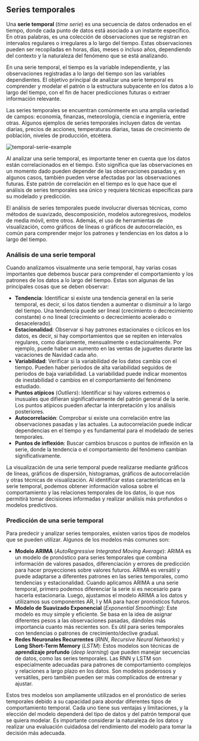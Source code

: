 ## Series temporales

Una **serie temporal** (*time serie*) es una secuencia de datos ordenados en el tiempo, donde cada punto de datos está asociado a un instante específico. En otras palabras, es una colección de observaciones que se registran en intervalos regulares o irregulares a lo largo del tiempo. Estas observaciones pueden ser recopiladas en horas, días, meses o incluso años, dependiendo del contexto y la naturaleza del fenómeno que se está analizando.

En una serie temporal, el tiempo es la variable independiente, y las observaciones registradas a lo largo del tiempo son las variables dependientes. El objetivo principal de analizar una serie temporal es comprender y modelar el patrón o la estructura subyacente en los datos a lo largo del tiempo, con el fin de hacer predicciones futuras o extraer información relevante.

Las series temporales se encuentran comúnmente en una amplia variedad de campos: economía, finanzas, meteorología, ciencia e ingeniería, entre otras. Algunos ejemplos de series temporales incluyen datos de ventas diarias, precios de acciones, temperaturas diarias, tasas de crecimiento de población, niveles de producción, etcétera.

![temporal-serie-example](https://github.com/4GeeksAcademy/machine-learning-content/blob/master/assets/temporal-serie-example.png?raw=true)

Al analizar una serie temporal, es importante tener en cuenta que los datos están correlacionados en el tiempo. Esto significa que las observaciones en un momento dado pueden depender de las observaciones pasadas y, en algunos casos, también pueden verse afectadas por las observaciones futuras. Este patrón de correlación en el tiempo es lo que hace que el análisis de series temporales sea único y requiera técnicas específicas para su modelado y predicción.

El análisis de series temporales puede involucrar diversas técnicas, como métodos de suavizado, descomposición, modelos autoregresivos, modelos de media móvil, entre otros. Además, el uso de herramientas de visualización, como gráficos de líneas o gráficos de autocorrelación, es común para comprender mejor los patrones y tendencias en los datos a lo largo del tiempo.

### Análisis de una serie temporal

Cuando analizamos visualmente una serie temporal, hay varias cosas importantes que debemos buscar para comprender el comportamiento y los patrones de los datos a lo largo del tiempo. Estas son algunas de las principales cosas que se deben observar:

- **Tendencia**: Identificar si existe una tendencia general en la serie temporal, es decir, si los datos tienden a aumentar o disminuir a lo largo del tiempo. Una tendencia puede ser lineal (crecimiento o decrecimiento constante) o no lineal (crecimiento o decrecimiento acelerado o desacelerado).
- **Estacionalidad**: Observar si hay patrones estacionales o cíclicos en los datos, es decir, si hay comportamientos que se repiten en intervalos regulares, como diariamente, mensualmente o estacionalmente. Por ejemplo, puede haber un aumento en las ventas de juguetes durante las vacaciones de Navidad cada año.
- **Variabilidad**: Verificar si la variabilidad de los datos cambia con el tiempo. Pueden haber períodos de alta variabilidad seguidos de períodos de baja variabilidad. La variabilidad puede indicar momentos de inestabilidad o cambios en el comportamiento del fenómeno estudiado.
- **Puntos atípicos** (*Outliers*): Identificar si hay valores extremos o inusuales que difieran significativamente del patrón general de la serie. Los puntos atípicos pueden afectar la interpretación y los análisis posteriores.
- **Autocorrelación**: Comprobar si existe una correlación entre las observaciones pasadas y las actuales. La autocorrelación puede indicar dependencias en el tiempo y es fundamental para el modelado de series temporales.
- **Puntos de inflexión**: Buscar cambios bruscos o puntos de inflexión en la serie, donde la tendencia o el comportamiento del fenómeno cambian significativamente.

La visualización de una serie temporal puede realizarse mediante gráficos de líneas, gráficos de dispersión, histogramas, gráficos de autocorrelación y otras técnicas de visualización. Al identificar estas características en la serie temporal, podemos obtener información valiosa sobre el comportamiento y las relaciones temporales de los datos, lo que nos permitirá tomar decisiones informadas y realizar análisis más profundos o modelos predictivos.

### Predicción de una serie temporal

Para predecir y analizar series temporales, existen varios tipos de modelos que se pueden utilizar. Algunos de los modelos más comunes son:

- **Modelo ARIMA** (*AutoRegressive Integrated Moving Average*): ARIMA es un modelo de pronóstico para series temporales que combina información de valores pasados, diferenciación y errores de predicción para hacer proyecciones sobre valores futuros. ARIMA es versátil y puede adaptarse a diferentes patrones en las series temporales, como tendencias y estacionalidad. Cuando aplicamos ARIMA a una serie temporal, primero podemos diferenciar la serie si es necesario para hacerla estacionaria. Luego, ajustamos el modelo ARIMA a los datos y utilizamos sus componentes AR, I y MA para hacer pronósticos futuros.
- **Modelo de Suavizado Exponencial** (*Exponential Smoothing*): Este modelo es muy simple y eficiente. Se basa en la idea de asignar diferentes pesos a las observaciones pasadas, dándoles más importancia cuanto más recientes son. Es útil para series temporales con tendencias o patrones de crecimiento/declive gradual.
- **Redes Neuronales Recurrentes** (*RNN*, *Recursive Neural Networks*) y **Long Short-Term Memory** (*LSTM*): Estos modelos son técnicas de **aprendizaje profundo** (*deep learning*) que pueden manejar secuencias de datos, como las series temporales. Las RNN y LSTM son especialmente adecuadas para patrones de comportamiento complejos y relaciones a largo plazo en los datos. Son modelos poderosos y versátiles, pero también pueden ser más complicados de entrenar y ajustar.

Estos tres modelos son ampliamente utilizados en el pronóstico de series temporales debido a su capacidad para abordar diferentes tipos de comportamiento temporal. Cada uno tiene sus ventajas y limitaciones, y la elección del modelo dependerá del tipo de datos y del patrón temporal que se quiera modelar. Es importante considerar la naturaleza de los datos y realizar una evaluación cuidadosa del rendimiento del modelo para tomar la decisión más adecuada.